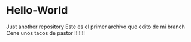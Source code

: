 # Hello-World
Just another repository
Este es el primer archivo que edito de mi branch 
Cene unos tacos de pastor !!!!!!!
